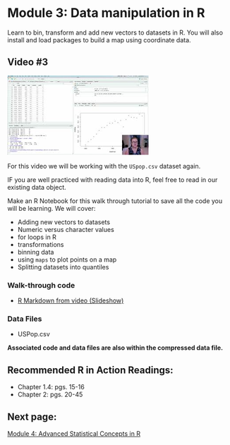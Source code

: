 Module 3: Data manipulation in R
================

Learn to bin, transform and add new vectors to datasets in R. You will
also install and load packages to build a map using coordinate data.

## Video \#3

[![](images/mq2.jpg)](https://youtu.be/A8vYpOiyAg8)

For this video we will be working with the `USpop.csv` dataset again.

IF you are well practiced with reading data into R, feel free to read in
our existing data object.

Make an R Notebook for this walk through tutorial to save all the code
you will be learning. We will cover:

- Adding new vectors to datasets
- Numeric versus character values
- for loops in R
- transformations
- binning data
- using `maps` to plot points on a map
- Splitting datasets into quantiles

### Walk-through code

- [R Markdown from video
  (Slideshow)](docs/4.03.Data_Manipulation_in_R.html)

### Data Files

- USPop.csv

**Associated code and data files are also within the compressed data
file.**

## Recommended R in Action Readings:

- Chapter 1.4: pgs. 15-16
- Chapter 2: pgs. 20-45

## Next page:

[Module 4: Advanced Statistical Concepts in R](docs/module4.html)
